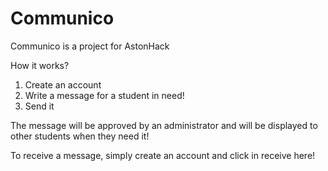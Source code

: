 # Communico
Communico is a project for AstonHack 

How it works?

1. Create an account
2. Write a message for a student in need!
3. Send it

The message will be approved by an administrator and will be displayed to other students when they need it!

To receive a message, simply create an account and click in receive here!
